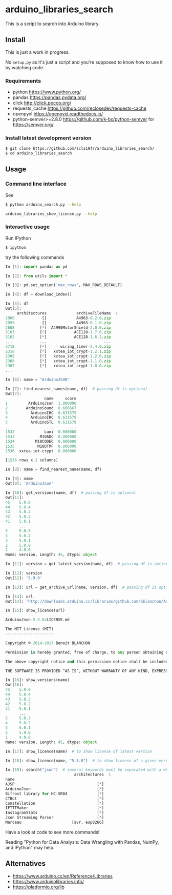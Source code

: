 # arduino_libraries_search

This is a script to search into Arduino library.

## Install

This is just a work in progress.

No `setup.py` as it's just a script and 
you're supposed to know how to use it by watching code.

### Requirements
- python https://www.python.org/
- pandas https://pandas.pydata.org/
- click http://click.pocoo.org/
- requests_cache https://github.com/reclosedev/requests-cache
- openpyxl https://openpyxl.readthedocs.io/
- python-semver>=2.8.0 https://github.com/k-bx/python-semver for https://semver.org/

### Install latest development version
```bash
$ git clone https://github.com/scls19fr/arduino_libraries_search/
$ cd arduino_libraries_search
```

## Usage
### Command line interface
See

```bash
$ python arduino_search.py --help
```

```bash
arduino_libraries_show_license.py --help
```

### Interactive usage
Run IPython

```bash
$ ipython
```

try the following commands

```python
In [1]: import pandas as pd

In [2]: from utils import *

In [3]: pd.set_option('max_rows', MAX_ROWS_DEFAULT)

In [4]: df = download_index()

In [5]: df
Out[5]: 
     architectures             archiveFileName  \
2960            []             A4963-0.2.0.zip   
2959            []             A4963-0.1.0.zip   
2608           [*]  A4990MotorShield-2.0.0.zip   
3163           [*]            ACE128-1.7.0.zip   
3162           [*]            ACE128-1.6.2.zip   
...            ...                         ...   
3718           [*]      wiring_timer-2.4.0.zip   
2310           [*]   xxtea_iot_crypt-1.2.1.zip   
2309           [*]   xxtea_iot_crypt-1.2.0.zip   
2308           [*]   xxtea_iot_crypt-1.1.0.zip   
2307           [*]   xxtea_iot_crypt-1.0.0.zip
...

In [6]: name = "ArduinoJSON"

In [7]: find_nearest_names(name, df)  # passing df is optional
Out[7]: 
                 name     score
1         ArduinoJson  1.000000
2        ArduinoSound  0.666667
3          ArduinoIHC  0.631579
4          ArduinoIRC  0.631579
5          ArduinoSTL  0.631579
...               ...       ...
1532             Luni  0.000000
1533           M10ADC  0.000000
1534         M10CODEC  0.000000
1535          M10DTMF  0.000000
1536  xxtea-iot-crypt  0.000000

[1536 rows x 2 columns]

In [8]: name = find_nearest_name(name, df)

In [9]: name
Out[9]: 'ArduinoJson'

In [10]: get_versions(name, df)  # passing df is optional
Out[11]: 
45    5.9.0
44    5.8.4
43    5.8.3
42    5.8.2
41    5.8.1
      ...  
5     5.0.3
4     5.0.2
3     5.0.1
2     5.0.0
1     4.0.0
Name: version, Length: 45, dtype: object

In [11]: version = get_latest_version(name, df)  # passing df is optional

In [12]: version
Out[12]: '5.9.0'

In [13]: url = get_archive_url(name, version, df)  # passing df is optional

In [14]: url
Out[14]: 'http://downloads.arduino.cc/libraries/github.com/bblanchon/ArduinoJson-5.9.0.zip'

In [15]: show_licence(url)

ArduinoJson-5.9.0/LICENSE.md

The MIT License (MIT)
---------------------

Copyright © 2014-2017 Benoit BLANCHON

Permission is hereby granted, free of charge, to any person obtaining a copy of this software and associated documentation files (the “Software”), to deal in the Software without restriction, including without limitation the rights to use, copy, modify, merge, publish, distribute, sublicense, and/or sell copies of the Software, and to permit persons to whom the Software is furnished to do so, subject to the following conditions:

The above copyright notice and this permission notice shall be included in all copies or substantial portions of the Software.

THE SOFTWARE IS PROVIDED “AS IS”, WITHOUT WARRANTY OF ANY KIND, EXPRESS OR IMPLIED, INCLUDING BUT NOT LIMITED TO THE WARRANTIES OF MERCHANTABILITY, FITNESS FOR A PARTICULAR PURPOSE AND NONINFRINGEMENT. IN NO EVENT SHALL THE AUTHORS OR COPYRIGHT HOLDERS BE LIABLE FOR ANY CLAIM, DAMAGES OR OTHER LIABILITY, WHETHER IN AN ACTION OF CONTRACT, TORT OR OTHERWISE, ARISING FROM, OUT OF OR IN CONNECTION WITH THE SOFTWARE OR THE USE OR OTHER DEALINGS IN THE SOFTWARE.

In [16]: show_versions(name)
Out[16]: 
45    5.9.0
44    5.8.4
43    5.8.3
42    5.8.2
41    5.8.1
      ...  
5     5.0.3
4     5.0.2
3     5.0.1
2     5.0.0
1     4.0.0
Name: version, Length: 45, dtype: object

In [17]: show_licence(name)  # to show license of latest version

In [18]: show_licence(name, "5.8.0")  # to show license of a given version

In [19]: search("json")  # several keywords must be separated with a white space (use at your own risk)
                              architectures  \
name                                          
AJSP                                    [*]   
ArduinoJson                             [*]   
Bifrost library for HC-SR04             [*]   
CTBot                                   [*]   
Constellation                           [*]   
IFTTTMaker                              [*]   
InstagramStats                          [*]   
Json Streaming Parser                   [*]   
Marceau                      [avr, esp8266]
```

Have a look at code to see more commands!

Reading "Python for Data Analysis: Data Wrangling with Pandas, NumPy, and IPython" may help.

## Alternatives
- https://www.arduino.cc/en/Reference/Libraries
- https://www.arduinolibraries.info/
- https://platformio.org/lib
